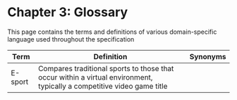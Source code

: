 # Chapter 3: Glossary

This page contains the terms and definitions of various domain-specific language used throughout the specification

| Term | Definition | Synonyms |
| ---- | ---------- | -------- |
| E-sport | Compares traditional sports to those that occur within a virtual environment, typically a competitive video game title | |
